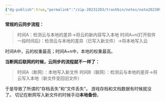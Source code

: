 ```yaml
---
{"dg-publish":true,"permalink":"/zip-20231203/trashbin/notes/note20230917/","title":"230917|心得|“云同步”需要注意的问题","created":"2024-02-19T10:27:11.917+08:00","updated":"2024-02-19T10:27:11.917+08:00"}
---
```



**常规的云同步流程：**
> 时间A：检测云与本地的差异→将云的新内容写入本地
> 时间A+n(打开软件一段时间后)：检测云与本地的差异（已写入新文件）→将本地写入云

时间A中，云的权重最高；时间A+n中，本地的权重最高。

**当断网后联网的时候，云同步的流程就不一样了：**
> 时间A（断网）：本地写入新文件
> 时间B（联网）：检测云与本地的差异→将云写入本地（新文件变回旧文件）

于是导致了所谓的“存档丢失”和“文件丢失”。
游戏存档和文档数据有时候就没了。
切记在断网写入新文件的时候手动**本地备份**。